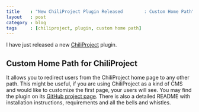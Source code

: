 ```yaml
---
title    : "New ChiliProject Plugin Released        : Custom Home Path"
layout   : post
category : blog
tags     : [chiliproject, plugin, custom home path]
---
```


I have just released a new [ChiliProject](https://www.chiliproject.org/) plugin.

## Custom Home Path for ChiliProject

It allows you to redirect users from the ChiliProject home page to any other
path. This might be useful, if you are using ChiliProject as a kind of CMS and
would like to customize the first page, your users will see. You may find the
plugin on its [GitHub project
page](https://github.com/schmidt/chiliproject_custom_home_path). There is also a
detailed README with installation instructions, requirements and all the bells
and whistles.
